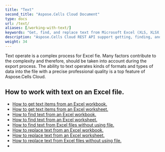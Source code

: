 ```yaml
---
title: "Text"
second_title: "Aspose.Cells Cloud Document"
type: docs
url: /text/
aliases: [/working-with-text/]
keywords: "Get, find, and replace text from Microsoft Excel (XLS, XLSX, XLSM, XLSB) and Open Document Spreadsheet (ODS) files."
description: "Aspose.Cells Cloud REST API support getting, finding, and replacing text from Excel files. SDK support kinds of development languages. They include Android, C#, Go, Java, NodeJS, Perl, PHP, Python, Ruby, and swift."
weight: 34
---
```


Text operate  is a complex process for Excel fie. Many factors contribute to the complexity and therefore, should be taken into account during the export process. The ability to text operates kinds of formats and types of data into the file with a precise professional quality is a top feature of Aspose.Cells Cloud.

## How to work with text on an Excel file.

- [How to get text items from an Excel workbook.](/cells/workbook/get-text-items/)
- [How to get text items from an Excel worksheet.](/cells/worksheets/get-text-items/)
- [How to find text from an Excel workbook.](/cells/workbook/find-text/)
- [How to find text from an Excel worksheet.](/cells/worksheets/find-text/)
- [How to find text from Excel files without using file.](/cells/search/)
- [How to replace text from an Excel workbook.](/cells/workbook/replace-text/)
- [How to replace text from an Excel worksheet.](/cells/worksheets/replace-text/)
- [How to replace text from Excel files without using file.](/cells/replace/)
- 